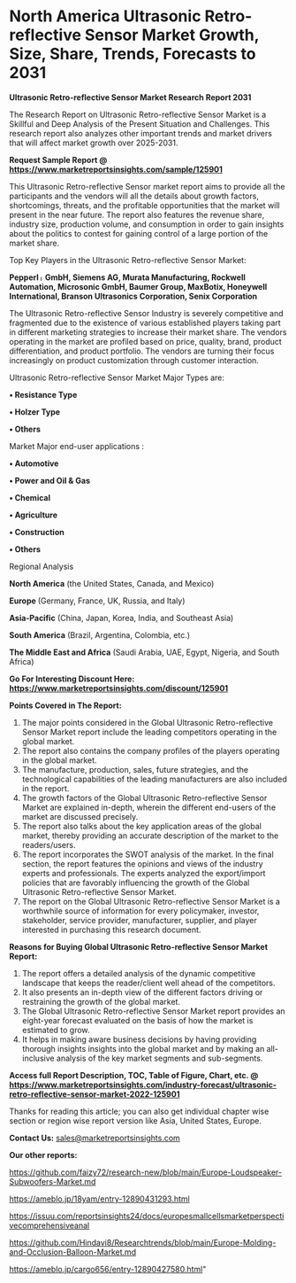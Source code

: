 # North America Ultrasonic Retro-reflective Sensor Market Growth, Size, Share, Trends, Forecasts to 2031

<strong>Ultrasonic Retro-reflective Sensor Market Research Report 2031</strong>

The Research Report on Ultrasonic Retro-reflective Sensor Market is a Skillful and Deep Analysis of the Present Situation and Challenges. This research report also analyzes other important trends and market drivers that will affect market growth over 2025-2031.

<strong>Request Sample Report @ <a href=https://www.marketreportsinsights.com/sample/125901>https://www.marketreportsinsights.com/sample/125901</a></strong>

This Ultrasonic Retro-reflective Sensor market report aims to provide all the participants and the vendors will all the details about growth factors, shortcomings, threats, and the profitable opportunities that the market will present in the near future. The report also features the revenue share, industry size, production volume, and consumption in order to gain insights about the politics to contest for gaining control of a large portion of the market share.

Top Key Players in the Ultrasonic Retro-reflective Sensor Market:

<strong>Pepperlᛧ GmbH, Siemens AG, Murata Manufacturing, Rockwell Automation, Microsonic GmbH, Baumer Group, MaxBotix, Honeywell International, Branson Ultrasonics Corporation, Senix Corporation</strong>

The Ultrasonic Retro-reflective Sensor Industry is severely competitive and fragmented due to the existence of various established players taking part in different marketing strategies to increase their market share. The vendors operating in the market are profiled based on price, quality, brand, product differentiation, and product portfolio. The vendors are turning their focus increasingly on product customization through customer interaction.

Ultrasonic Retro-reflective Sensor Market Major Types are:

<strong>• Resistance Type

• Holzer Type

• Others</strong>

Market Major end-user applications :

<strong>• Automotive

• Power and Oil & Gas

• Chemical

• Agriculture

• Construction

• Others</strong>

Regional Analysis

</u><strong><b>North America</b></strong> (the United States, Canada, and Mexico)

<strong><b>Europe </b></strong>(Germany, France, UK, Russia, and Italy)

<strong><b>Asia-Pacific</b></strong> (China, Japan, Korea, India, and Southeast Asia)

<strong><b>South America</b></strong> (Brazil, Argentina, Colombia, etc.)

<strong><b>The Middle East and Africa</b></strong> (Saudi Arabia, UAE, Egypt, Nigeria, and South Africa)

<strong>Go For Interesting Discount Here: <a href=https://www.marketreportsinsights.com/discount/125901>https://www.marketreportsinsights.com/discount/125901</a></strong>

<strong>Points Covered in The Report:</strong>
<ol>
  <li>The major points considered in the Global Ultrasonic Retro-reflective Sensor Market report include the leading competitors operating in the global market.</li>
  <li>The report also contains the company profiles of the players operating in the global market.</li>
  <li>The manufacture, production, sales, future strategies, and the technological capabilities of the leading manufacturers are also included in the report.</li>
  <li>The growth factors of the Global Ultrasonic Retro-reflective Sensor Market are explained in-depth, wherein the different end-users of the market are discussed precisely.</li>
  <li>The report also talks about the key application areas of the global market, thereby providing an accurate description of the market to the readers/users.</li>
  <li>The report incorporates the SWOT analysis of the market. In the final section, the report features the opinions and views of the industry experts and professionals. The experts analyzed the export/import policies that are favorably influencing the growth of the Global Ultrasonic Retro-reflective Sensor Market.</li>
  <li>The report on the Global Ultrasonic Retro-reflective Sensor Market is a worthwhile source of information for every policymaker, investor, stakeholder, service provider, manufacturer, supplier, and player interested in purchasing this research document.</li>
</ol>
<strong>Reasons for Buying Global Ultrasonic Retro-reflective Sensor Market Report:</strong>

<ol>
  <li>The report offers a detailed analysis of the dynamic competitive landscape that keeps the reader/client well ahead of the competitors.</li>
  <li>It also presents an in-depth view of the different factors driving or restraining the growth of the global market.</li>
  <li>The Global Ultrasonic Retro-reflective Sensor Market report provides an eight-year forecast evaluated on the basis of how the market is estimated to grow.</li>
  <li>It helps in making aware business decisions by having providing thorough insights insights into the global market and by making an all-inclusive analysis of the key market segments and sub-segments.</li>
</ol>
<strong>Access full Report Description, TOC, Table of Figure, Chart, etc. @ <a href=https://www.marketreportsinsights.com/industry-forecast/ultrasonic-retro-reflective-sensor-market-2022-125901>https://www.marketreportsinsights.com/industry-forecast/ultrasonic-retro-reflective-sensor-market-2022-125901</a></strong>


Thanks for reading this article; you can also get individual chapter wise section or region wise report version like Asia, United States, Europe.

<strong>Contact Us:</strong>
sales@marketreportsinsights.com

<strong>Our other reports:</strong>

<a href=https://github.com/faizy72/research-new/blob/main/Europe-Loudspeaker-Subwoofers-Market.md>https://github.com/faizy72/research-new/blob/main/Europe-Loudspeaker-Subwoofers-Market.md</a>

<a href=https://ameblo.jp/18yam/entry-12890431293.html>https://ameblo.jp/18yam/entry-12890431293.html</a>

<a href=https://issuu.com/reportsinsights24/docs/europesmallcellsmarketperspectivecomprehensiveanal>https://issuu.com/reportsinsights24/docs/europesmallcellsmarketperspectivecomprehensiveanal</a>

<a href=https://github.com/Hindavi8/Researchtrends/blob/main/Europe-Molding-and-Occlusion-Balloon-Market.md>https://github.com/Hindavi8/Researchtrends/blob/main/Europe-Molding-and-Occlusion-Balloon-Market.md</a>

<a href=https://ameblo.jp/cargo656/entry-12890427580.html>https://ameblo.jp/cargo656/entry-12890427580.html</a>"
